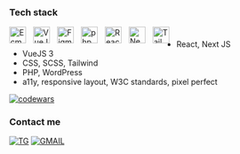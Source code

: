 ### Tech stack
<img align="left" height="30px" style="padding-right:10px" src="https://i.pinimg.com/originals/b5/57/64/b55764416830e7d8b0133c7c0eeaf445.png" alt="Ecma Script 6">
<img align="left" height="30px" style="padding-right:10px" src="https://upload.wikimedia.org/wikipedia/commons/9/95/Vue.js_Logo_2.svg" alt="VueJS">
<img align="left" height="30px" style="padding-right:10px" src="https://cdn-icons-png.flaticon.com/512/1878/1878350.png" alt="Figma">
<img align="left" height="30px" style="padding-right:10px" src="https://www.php.net/images/logos/new-php-logo.svg" alt="php">
<img align="left" height="30px" style="padding-right:10px" src="https://upload.wikimedia.org/wikipedia/commons/thumb/a/a7/React-icon.svg/768px-React-icon.svg.png?20220125121207" alt="ReactJS">
<img align="left" height="30px" style="padding-right:10px" src="https://seeklogo.com/images/N/next-js-icon-logo-EE302D5DBD-seeklogo.com.png" alt="NextJS">
<img align="left" height="30px" style="padding-right:10px" src="https://upload.wikimedia.org/wikipedia/commons/d/d5/Tailwind_CSS_Logo.svg" alt="Tailwind">



#
  - React, Next JS
  - VueJS 3
  - CSS, SCSS, Tailwind
  - PHP, WordPress
  - a11y, responsive layout, W3C standards, pixel perfect
 
 [![codewars](https://www.codewars.com/users/Viktoriia-Piskova/badges/micro)](https://www.codewars.com/users/Viktoriia-Piskova)
 
### Contact me

[![TG](https://img.shields.io/badge/-Telegram-0d1117?style=for-the-badge&logo=telegram)](https://t.me/viktoriapiskova) [![GMAIL](https://img.shields.io/badge/-Gmail-0d1117?style=for-the-badge&logo=gmail)](https://viktoriapiskova@gmail.com)

